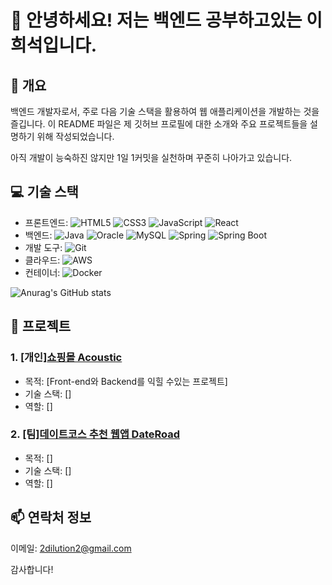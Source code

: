 # 👋 안녕하세요! 저는 백엔드 공부하고있는 이희석입니다.

## 📝 개요
백엔드 개발자로서, 주로 다음 기술 스택을 활용하여 웹 애플리케이션을 개발하는 것을 즐깁니다. 
이 README 파일은 제 깃허브 프로필에 대한 소개와 주요 프로젝트들을 설명하기 위해 작성되었습니다.

아직 개발이 능숙하진 않지만 1일 1커밋을 실천하며 꾸준히 나아가고 있습니다.

## 💻 기술 스택
- 프론트엔드: ![HTML5](https://img.shields.io/badge/-HTML5-E34F26?logo=html5&logoColor=white) ![CSS3](https://img.shields.io/badge/-CSS3-1572B6?logo=css3&logoColor=white) ![JavaScript](https://img.shields.io/badge/-JavaScript-F7DF1E?logo=javascript&logoColor=black) ![React](https://img.shields.io/badge/-React-61DAFB?logo=react&logoColor=black)
- 백엔드: ![Java](https://img.shields.io/badge/-Java-007396?logo=java&logoColor=white) ![Oracle](https://img.shields.io/badge/-Oracle-F80000?logo=oracle&logoColor=white) ![MySQL](https://img.shields.io/badge/-MySQL-4479A1?logo=mysql&logoColor=white) ![Spring](https://img.shields.io/badge/-Spring-6DB33F?logo=spring&logoColor=white) ![Spring Boot](https://img.shields.io/badge/-Spring_Boot-6DB33F?logo=spring-boot)
- 개발 도구: ![Git](https://img.shields.io/badge/-Git-F05032?logo=git&logoColor=white)
- 클라우드: ![AWS](https://img.shields.io/badge/-AWS-232F3E?logo=amazon-aws&logoColor=white)
- 컨테이너: ![Docker](https://img.shields.io/badge/-Docker-2496ED?logo=docker&logoColor=white)

![Anurag's GitHub stats](https://github-readme-stats.vercel.app/api?username=2dilution2&theme=shadow_green&show_icons=true)

## 🚀 프로젝트

### 1. [개인][쇼핑몰 Acoustic](🔥진행중🔥)
- 목적: [Front-end와 Backend를 익힐 수있는 프로젝트]
- 기술 스택: []
- 역할: []

### 2. [팀][데이트코스 추천 웹앱 DateRoad](🔥진행중🔥)
- 목적: []
- 기술 스택: []
- 역할: []

## 📫 연락처 정보
이메일: 2dilution2@gmail.com

감사합니다!
